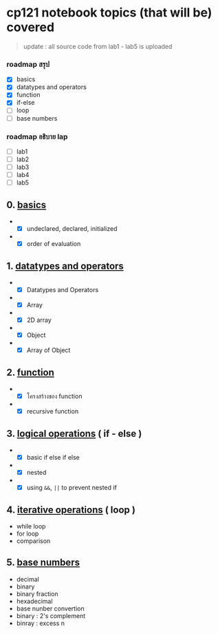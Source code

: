 # cp121 notebook topics (that will be) covered
> update : all source code from lab1 - lab5 is uploaded
### roadmap สรุป
  - [x] basics
  - [x] datatypes and operators
  - [x] function
  - [x] if-else
  - [ ] loop
  - [ ] base numbers
### roadmap อธิบาย lap 
  - [ ] lab1
  - [ ] lab2
  - [ ] lab3
  - [ ] lab4
  - [ ] lab5
## 0. [basics](0-basics.md)
* - [x] undeclared, declared, initialized
* - [x] order of evaluation
## 1. [datatypes and operators](1-data.md)
* - [x] Datatypes and Operators
* - [x] Array
* - [x] 2D array
* - [x] Object
* - [x] Array of Object
## 2. [function](2-function.md)
* - [x] โครงสร้างของ function
* - [x] recursive function
## 3. [logical operations](3-logical.md) ( if - else )
* - [x] basic if else if else
* - [x] nested
* - [x] using `&&`, `||` to prevent nested if 
## 4. [iterative operations](4-iterative.md) ( loop )
* while loop
* for loop
* comparison
## 5. [base numbers](6-base.md)
* decimal
* binary
* binary fraction
* hexadecimal
* base nunber convertion
* binary : 2's complement
* binray : excess n


